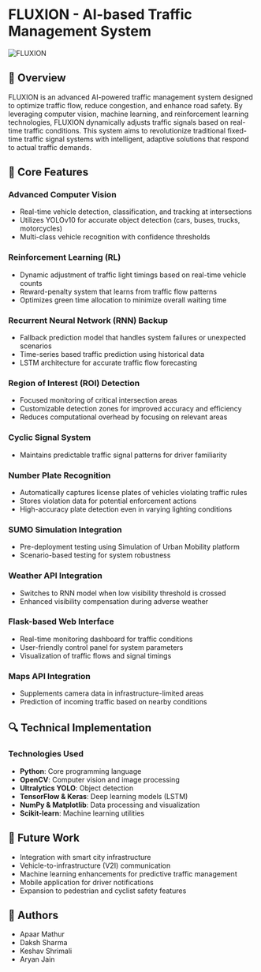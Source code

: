 # FLUXION - AI-based Traffic Management System

![FLUXION](https://via.placeholder.com/800x400?text=FLUXION+Traffic+Management+System)

## 🌟 Overview

FLUXION is an advanced AI-powered traffic management system designed to optimize traffic flow, reduce congestion, and enhance road safety. By leveraging computer vision, machine learning, and reinforcement learning technologies, FLUXION dynamically adjusts traffic signals based on real-time traffic conditions.
This system aims to revolutionize traditional fixed-time traffic signal systems with intelligent, adaptive solutions that respond to actual traffic demands.

## 🔧 Core Features

### Advanced Computer Vision
- Real-time vehicle detection, classification, and tracking at intersections
- Utilizes YOLOv10 for accurate object detection (cars, buses, trucks, motorcycles)
- Multi-class vehicle recognition with confidence thresholds

### Reinforcement Learning (RL)
- Dynamic adjustment of traffic light timings based on real-time vehicle counts
- Reward-penalty system that learns from traffic flow patterns
- Optimizes green time allocation to minimize overall waiting time

### Recurrent Neural Network (RNN) Backup
- Fallback prediction model that handles system failures or unexpected scenarios
- Time-series based traffic prediction using historical data
- LSTM architecture for accurate traffic flow forecasting

### Region of Interest (ROI) Detection
- Focused monitoring of critical intersection areas
- Customizable detection zones for improved accuracy and efficiency
- Reduces computational overhead by focusing on relevant areas

### Cyclic Signal System
- Maintains predictable traffic signal patterns for driver familiarity

### Number Plate Recognition
- Automatically captures license plates of vehicles violating traffic rules
- Stores violation data for potential enforcement actions
- High-accuracy plate detection even in varying lighting conditions

### SUMO Simulation Integration
- Pre-deployment testing using Simulation of Urban Mobility platform
- Scenario-based testing for system robustness

### Weather API Integration
- Switches to RNN model when low visibility threshold is crossed 
- Enhanced visibility compensation during adverse weather

### Flask-based Web Interface
- Real-time monitoring dashboard for traffic conditions
- User-friendly control panel for system parameters
- Visualization of traffic flows and signal timings

### Maps API Integration
- Supplements camera data in infrastructure-limited areas
- Prediction of incoming traffic based on nearby conditions

## 🔍 Technical Implementation

### Technologies Used

- **Python**: Core programming language
- **OpenCV**: Computer vision and image processing
- **Ultralytics YOLO**: Object detection
- **TensorFlow & Keras**: Deep learning models (LSTM)
- **NumPy & Matplotlib**: Data processing and visualization
- **Scikit-learn**: Machine learning utilities

## 🔮 Future Work

- Integration with smart city infrastructure
- Vehicle-to-infrastructure (V2I) communication
- Machine learning enhancements for predictive traffic management
- Mobile application for driver notifications
- Expansion to pedestrian and cyclist safety features

## 👥 Authors

- Apaar Mathur 
- Daksh Sharma
- Keshav Shrimali
- Aryan Jain
